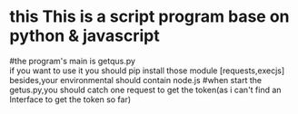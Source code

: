 # this This is a script program base on python & javascript

#the program's main is getqus.py  
    if you want to use it you should pip install those module
    [requests,execjs]
    besides,your environmental should contain node.js
#when start the getus.py,you should catch one request to get the token(as i can't find an Interface to get the token so far)

